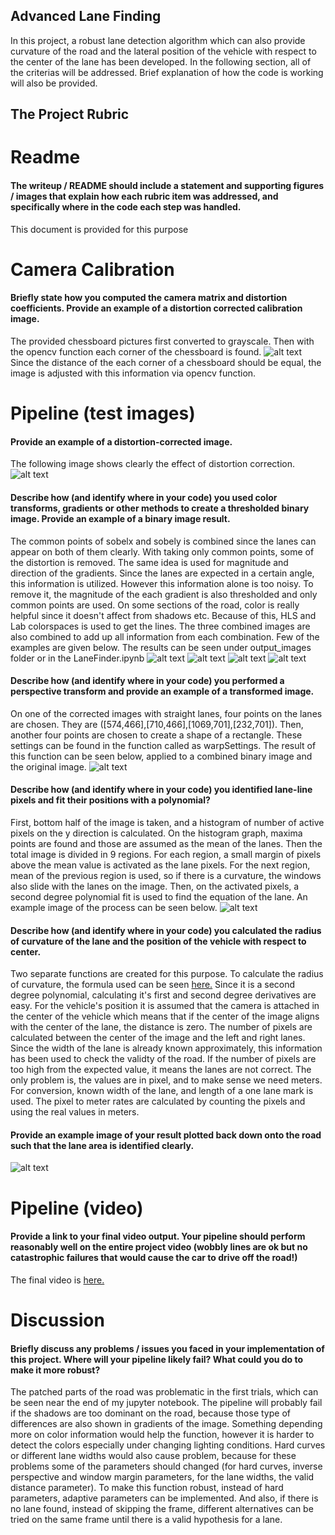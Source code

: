 ## Advanced Lane Finding

In this project, a robust lane detection algorithm which can also provide curvature of the road and the lateral position of the vehicle with respect to the center of the lane has been developed. In the following section, all of the criterias will be addressed. Brief explanation of how the code is working will also be provided.


[//]: # (Image References)

[image1]: ./output_images/chessboard_calibration.png "Chessboard calibration"
[image2]: ./output_images/undistort.png "Undistorting the image"
[image3]: ./output_images/gradx.png "Sobel x"
[image4]: ./output_images/grady.png "Sobel y"
[image5]: ./output_images/gradmag.png "Magnitude of gradient"
[image6]: ./output_images/graddir.png "Direction of the gradient"
[image7]: ./output_images/binarywarp.png "Warped binary"
[image8]: ./output_images/window_search.png "Lane finding"
[image9]: ./output_images/result_image.png "Result of the process"


The Project Rubric
---
# Readme
#### The writeup / README should include a statement and supporting figures / images that explain how each rubric item was addressed, and specifically where in the code each step was handled.
This document is provided for this purpose

# Camera Calibration
#### Briefly state how you computed the camera matrix and distortion coefficients. Provide an example of a distortion corrected calibration image.
The provided chessboard pictures first converted to grayscale. Then with the opencv function each corner of the chessboard is found. 
![alt text][image1]
Since the distance of the each corner of a chessboard should be equal, the image is adjusted with this information via opencv function.


# Pipeline (test images)
#### Provide an example of a distortion-corrected image.
The following image shows clearly the effect of distortion correction.
![alt text][image2]
#### Describe how (and identify where in your code) you used color transforms, gradients or other methods to create a thresholded binary image. Provide an example of a binary image result.
The common points of sobelx and sobely is combined since the lanes can appear on both of them clearly. With taking only common points, some of the distortion is removed. The same idea is used for magnitude and direction of the gradients. Since the lanes are expected in a certain angle, this information is utilized. However this information alone is too noisy. To remove it, the magnitude of the each gradient is also thresholded and only common points are used. On some sections of the road, color is really helpful since it doesn't affect from shadows etc. Because of this, HLS and Lab colorspaces is used to get the lines. 
The three combined images are also combined to add up all information from each combination. Few of the examples are given below. The results can be seen under output_images folder or in the LaneFinder.ipynb
![alt text][image3]
![alt text][image4]
![alt text][image5]
![alt text][image6]
#### Describe how (and identify where in your code) you performed a perspective transform and provide an example of a transformed image.
On one of the corrected images with straight lanes, four points on the lanes are chosen. They are ([574,466],[710,466],[1069,701],[232,701]). Then, another four points are chosen to create a shape of a rectangle. These settings can be found in the function called as warpSettings. The result of this function can be seen below, applied to a combined binary image and the original image.
![alt text][image7]
#### Describe how (and identify where in your code) you identified lane-line pixels and fit their positions with a polynomial?
First, bottom half of the image is taken, and a histogram of number of active pixels on the y direction is calculated. On the histogram graph, maxima points are found and those are assumed as the mean of the lanes. Then the total image is divided in 9 regions. For each region, a small margin of pixels above the mean value is activated as the lane pixels. For the next region, mean of the previous region is used, so if there is a curvature, the windows also slide with the lanes on the image. Then, on the activated pixels, a second degree polynomial fit is used to find the equation of the lane. An example image of the process can be seen below. 
![alt text][image8]
#### Describe how (and identify where in your code) you calculated the radius of curvature of the lane and the position of the vehicle with respect to center.
Two separate functions are created for this purpose. To calculate the radius of curvature, the formula used can be seen [here.](https://www.intmath.com/applications-differentiation/8-radius-curvature.php)
Since it is a second degree polynomial, calculating it's first and second degree derivatives are easy. For the vehicle's position it is assumed that the camera is attached in the center of the vehicle which means that if the center of the image aligns with the center of the lane, the distance is zero. The number of pixels are calculated between the center of the image and the left and right lanes. Since the width of the lane is already known approximately, this information has been used to check the validty of the road. If the number of pixels are too high from the expected value, it means the lanes are not correct.
The only problem is, the values are in pixel, and to make sense we need meters. For conversion, known width of the lane, and length of a one lane mark is used. The pixel to meter rates are calculated by counting the pixels and using the real values in meters. 
#### Provide an example image of your result plotted back down onto the road such that the lane area is identified clearly. 
![alt text][image9]
# Pipeline (video)
#### Provide a link to your final video output. Your pipeline should perform reasonably well on the entire project video (wobbly lines are ok but no catastrophic failures that would cause the car to drive off the road!)
The final video is [here.](./output_images/project_result.mp4)
# Discussion
#### Briefly discuss any problems / issues you faced in your implementation of this project. Where will your pipeline likely fail? What could you do to make it more robust?
The patched parts of the road was problematic in the first trials, which can be seen near the end of my jupyter notebook. The pipeline will probably fail if the shadows are too dominant on the road, because those type of differences are also shown in gradients of the image. Something depending more on color information would help the function, however it is harder to detect the colors especially under changing lighting conditions. Hard curves or different lane widths would also cause problem, because for these problems some of the parameters should changed (for hard curves, inverse perspective and window margin parameters, for the lane widths, the valid distance parameter). To make this function robust, instead of hard parameters, adaptive parameters can be implemented. And also, if there is no lane found, instead of skipping the frame, different alternatives can be tried on the same frame until there is a valid hypothesis for a lane.
